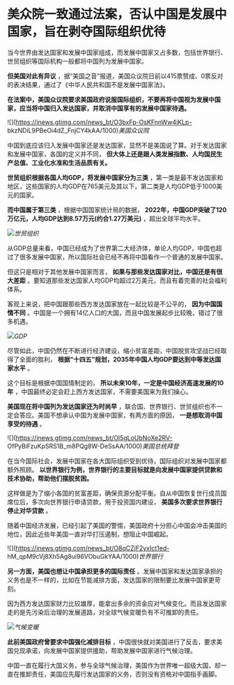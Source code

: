 # 美众院一致通过法案，否认中国是发展中国家，旨在剥夺国际组织优待

当今世界由发达国家和发展中国家组成，而发展中国家又占多数，包括世界银行、世贸组织等国际机构一般都将中国列为发展中国家。

**但美国对此有异议** ，据“美国之音”报道，美国众议院日前以415票赞成、0票反对的表决结果，通过了《中华人民共和国不是发展中国家法》。

**在法案中，美国众议院要求美国政府说服国际组织，不要再将中国视为发展中国家，应当将中国归入发达国家，并取消中国享有的发展中国家待遇。**

![](https://inews.gtimg.com/news_bt/O3bxFp-OsKFnnWw4iKLp-
bkzNDiL9PBeOi4dZ_FnjCY4kAA/1000)_美国众议院_

中国到底应该归入发展中国家还是发达国家，显然不是美国说了算。对于发达国家和发展中国家，各国的定义并不同，
**但大体上还是跟人类发展指数、人均国民生产总值、工业化水准和生活品质有关。**

**世贸组织根据各国人均GDP，将发展中国家分为三类**
，第一类是最不发达国家和地区，这些国家的人均GDP在765美元及其以下，第二类是人均GDP低于1000美元的国家。

**而中国属于第三类** ，根据中国国家统计局的数据， **2022年，中国GDP突破了120万亿元，人均GDP达到8.57万元(约合1.27万美元)**
，超出全球平均水平。

![](https://inews.gtimg.com/news_bt/O7RwQ582ph7j-bAxS8PLKkYA1RQhcfvMTVY8iX3n69mcQAA/1000)_世贸组织_

从GDP总量来看，中国已经成为了世界第二大经济体，单论人均GDP，中国也超过了很多发展中国家，所以国际社会已经不再将中国看作一个普通的发展中国家。

但这只是相对于其他发展中国家而言， **如果与那些发达国家对比，中国还是有很大差距**
。要知道那些发达国家人均GDP均超过2万美元，而且有着完善的社会福利体系。

客观上来说，把中国跟那些西方发达国家放在一起比较是不公平的， **因为中国国情不同**
。中国是一个拥有14亿人口的大国，而且中国发展起步比较晚，错过了很多机遇。

![](https://inews.gtimg.com/news_bt/OBf0uBUMmisSuHIZF_WEd1aMUQtng6c0IZg_Qd25H16agAA/1000)_GDP_

尽管如此，中国仍然在不断进行经济建设，缩小贫富差距，中国脱贫攻坚战已经取得了全面的胜利，
**根据“十四五”规划，2035年中国人均GDP要达到中等发达国家水平** 。

这个目标是根据中国国情制定的， **所以未来10年，一定是中国经济高速发展的10年** ，中国最终必定会赶上西方发达国家，不需要美国来为我们操心。

**美国现在将中国列为发达国家还为时尚早** ，联合国、世界银行、世贸组织也不一定会答应。美国不想承认中国为发展中国家，有两方面的原因，
**一是想取消中国享受的待遇** 。

![](https://inews.gtimg.com/news_bt/Ol5gLoUbNoXe2RV-
OfPyBiFzuKpSRS1B_m8PQg8W-DeSsAA/1000)_美国总统拜登_

在当今国际社会，发展中国家在各大国际组织受到优待，国际组织对发展中国家都额外照顾。
**以世界银行为例，世界银行的主要目标就是向发展中国家提供贷款和技术协助，帮助他们摆脱贫困。**

这样做是为了缩小各国的贫富差距，确保资源分配平衡。自从中国恢复世行成员国席位后，多次向世界银行申请贷款，用于投资国内建设，
**美国多次要求世界银行停止对华贷款** 。

随着中国经济发展，已经引起了美国的警惕，美国政府十分担心中国会冲击美国的地位，因此近些年美国一直对华打压遏制，想阻止中国崛起。

![](https://inews.gtimg.com/news_bt/O8qCZjF2yxIct1ed-
hM_qpM9cVj8Xh5Ag8ui96VObuGkYAA/1000)_世界银行_

**另一方面，美国也想让中国承担更多的国际责任** 。发展中国家和发达国家承担的义务也是不一样的，比如在节能减排方面，发达国家的限制要比发展中国家更苛刻。

因为西方发达国家财力比较雄厚，能拿出多余的资金应对气候变化。而且发达国家走的是先污染后治理的发展道路，对全球气候变暖负有不可推卸的责任。

![](https://inews.gtimg.com/news_bt/OTeQ5sDg4JGEIfxQzW9HkR3fBcY8P2yH8stbJj38bnB3gAA/1000)_气候变暖_

**此前美国政府曾要求中国强化减排目标** ，中国很快就对美国进行了反击，要求美国兑现承诺，向发展中国家提供援助，帮助发展中国家进行气候治理。

中国一直在履行大国义务，参与全球气候治理，美国作为世界唯一超级大国，却一直在推卸责任，美国应先履行发达国家的义务，否则没有资格对中国指手画脚。

